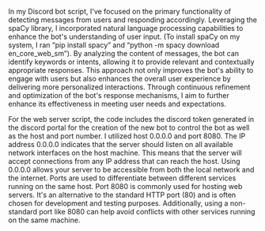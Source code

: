 In my Discord bot script, I've focused on the primary functionality of detecting messages from users and responding accordingly. Leveraging the spaCy library, I incorporated natural language processing capabilities to enhance the bot's understanding of user input. (To install spaCy on my system, I ran “pip install spacy” and “python -m spacy download en_core_web_sm”). By analyzing the content of messages, the bot can identify keywords or intents, allowing it to provide relevant and contextually appropriate responses. This approach not only improves the bot's ability to engage with users but also enhances the overall user experience by delivering more personalized interactions. Through continuous refinement and optimization of the bot's response mechanisms, I aim to further enhance its effectiveness in meeting user needs and expectations. 

For the web server script, the code includes the discord token generated in the discord portal for the creation of the new bot to control the bot as well as the host and port number. I utilized host 0.0.0.0 and port 8080. The IP address 0.0.0.0 indicates that the server should listen on all available network interfaces on the host machine. This means that the server will accept connections from any IP address that can reach the host. Using 0.0.0.0 allows your server to be accessible from both the local network and the internet. Ports are used to differentiate between different services running on the same host. Port 8080 is commonly used for hosting web servers. It's an alternative to the standard HTTP port (80) and is often chosen for development and testing purposes. Additionally, using a non-standard port like 8080 can help avoid conflicts with other services running on the same machine. 
